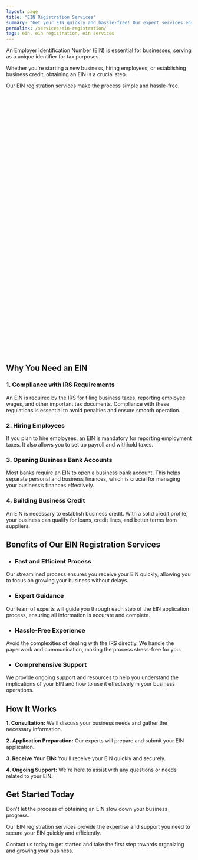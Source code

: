 ```yaml
---
layout: page
title: "EIN Registration Services"
summary: "Get your EIN quickly and hassle-free! Our expert services ensure compliance, easy payroll setup, and business bank account opening!"
permalink: /services/ein-registration/
tags: ein, ein registration, ein services
---
```


An Employer Identification Number (EIN) is essential for businesses, serving as a unique identifier for tax purposes. 

Whether you're starting a new business, hiring employees, or establishing business credit, obtaining an EIN is a crucial step. 

Our EIN registration services make the process simple and hassle-free.

<!-- Calendly inline widget begin -->
<div class="calendly-inline-widget" data-url="https://calendly.com/businessinitiative/30-minute-consultation-call" style="min-width:320px;height:700px;"></div>
<script type="text/javascript" src="https://assets.calendly.com/assets/external/widget.js" async></script>
<!-- Calendly inline widget end -->

## Why You Need an EIN

### 1. Compliance with IRS Requirements
An EIN is required by the IRS for filing business taxes, reporting employee wages, and other important tax documents. Compliance with these regulations is essential to avoid penalties and ensure smooth operation.

### 2. Hiring Employees
If you plan to hire employees, an EIN is mandatory for reporting employment taxes. It also allows you to set up payroll and withhold taxes.

### 3. Opening Business Bank Accounts
Most banks require an EIN to open a business bank account. This helps separate personal and business finances, which is crucial for managing your business’s finances effectively.

### 4. Building Business Credit
An EIN is necessary to establish business credit. With a solid credit profile, your business can qualify for loans, credit lines, and better terms from suppliers.

## Benefits of Our EIN Registration Services

- ### Fast and Efficient Process
Our streamlined process ensures you receive your EIN quickly, allowing you to focus on growing your business without delays.

- ### Expert Guidance
Our team of experts will guide you through each step of the EIN application process, ensuring all information is accurate and complete.

- ### Hassle-Free Experience
Avoid the complexities of dealing with the IRS directly. We handle the paperwork and communication, making the process stress-free for you.

- ### Comprehensive Support
We provide ongoing support and resources to help you understand the implications of your EIN and how to use it effectively in your business operations.

## How It Works

**1. Consultation:** We'll discuss your business needs and gather the necessary information.

**2. Application Preparation:** Our experts will prepare and submit your EIN application.

**3. Receive Your EIN:** You'll receive your EIN quickly and securely.

**4. Ongoing Support:** We're here to assist with any questions or needs related to your EIN.

## Get Started Today

Don't let the process of obtaining an EIN slow down your business progress. 

Our EIN registration services provide the expertise and support you need to secure your EIN quickly and efficiently. 

Contact us today to get started and take the first step towards organizing and growing your business.

